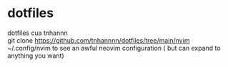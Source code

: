 # dotfiles
dotfiles cua tnhannn   
git clone https://github.com/tnhannnn/dotfiles/tree/main/nvim ~/.config/nvim to see an awful neovim configuration ( but can expand to anything you want) 

